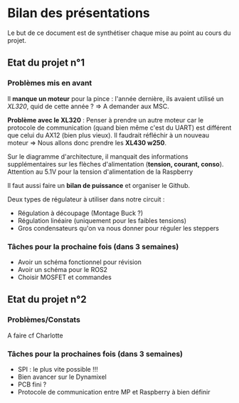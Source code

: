 # Bilan des présentations

Le but de ce document est de synthétiser chaque mise au point au cours du projet.

## Etat du projet n°1

### Problèmes mis en avant

Il __manque un moteur__ pour la pince : l'année dernière, ils avaient utilisé un _XL320_, quid de cette année ? => A demander aux MSC.

__Problème avec le XL320__ : Penser à prendre un autre moteur car le protocole de communication (quand bien même c'est du UART) est différent que celui du AX12 (bien plus vieux). Il faudrait réfléchir à un nouveau moteur => Nous allons donc prendre les __XL430 w250__.

Sur le diagramme d'architecture, il manquait des informations supplémentaires sur les flèches d'alimentation (__tension, courant, conso__).
Attention au 5.1V pour la tension d'alimentation de la Raspberry

Il faut aussi faire un __bilan de puissance__ et organiser le Github.

Deux types de régulateur à utiliser dans notre circuit : 
* Régulation à découpage (Montage Buck ?)
* Régulation linéaire (uniquement pour les faibles tensions)
* Gros condensateurs qu'on va nous donner pour réguler les steppers

### Tâches pour la prochaine fois (dans 3 semaines)

* Avoir un schéma fonctionnel pour révision
* Avoir un schéma pour le ROS2
* Choisir MOSFET et commandes

## Etat du projet n°2

### Problèmes/Constats

A faire cf Charlotte

### Tâches pour la prochaines fois (dans 3 semaines)

* SPI : le plus vite possible !!!
* Bien avancer sur le Dynamixel
* PCB fini ?
* Protocole de communication entre MP et Raspberry à bien définir


